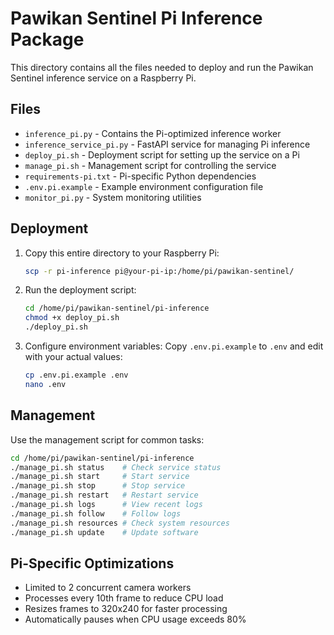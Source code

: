 # Pawikan Sentinel Pi Inference Package

This directory contains all the files needed to deploy and run the Pawikan Sentinel inference service on a Raspberry Pi.

## Files

- `inference_pi.py` - Contains the Pi-optimized inference worker
- `inference_service_pi.py` - FastAPI service for managing Pi inference
- `deploy_pi.sh` - Deployment script for setting up the service on a Pi
- `manage_pi.sh` - Management script for controlling the service
- `requirements-pi.txt` - Pi-specific Python dependencies
- `.env.pi.example` - Example environment configuration file
- `monitor_pi.py` - System monitoring utilities

## Deployment

1. Copy this entire directory to your Raspberry Pi:
   ```bash
   scp -r pi-inference pi@your-pi-ip:/home/pi/pawikan-sentinel/
   ```

2. Run the deployment script:
   ```bash
   cd /home/pi/pawikan-sentinel/pi-inference
   chmod +x deploy_pi.sh
   ./deploy_pi.sh
   ```

3. Configure environment variables:
   Copy `.env.pi.example` to `.env` and edit with your actual values:
   ```bash
   cp .env.pi.example .env
   nano .env
   ```

## Management

Use the management script for common tasks:
```bash
cd /home/pi/pawikan-sentinel/pi-inference
./manage_pi.sh status    # Check service status
./manage_pi.sh start     # Start service
./manage_pi.sh stop      # Stop service
./manage_pi.sh restart   # Restart service
./manage_pi.sh logs      # View recent logs
./manage_pi.sh follow    # Follow logs
./manage_pi.sh resources # Check system resources
./manage_pi.sh update    # Update software
```

## Pi-Specific Optimizations

- Limited to 2 concurrent camera workers
- Processes every 10th frame to reduce CPU load
- Resizes frames to 320x240 for faster processing
- Automatically pauses when CPU usage exceeds 80%